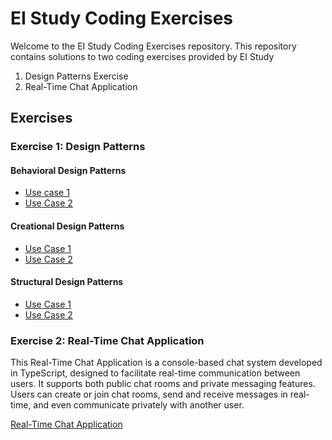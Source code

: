 # EI Study Coding Exercises

Welcome to the EI Study Coding Exercises repository. This repository contains solutions to two coding exercises provided by EI Study


1. Design Patterns Exercise
2. Real-Time Chat Application



## Exercises

### Exercise 1: Design Patterns

#### Behavioral Design Patterns
- [Use case 1](Exercise%201/Behavioral%20Patterns/Usecase1/readme.md)
- [Use Case 2](Exercise%201/Behavioral%20Patterns/Usecase2/readme.md)

#### Creational Design Patterns
- [Use Case 1](Exercise%201/Creational%20Patterns/Usecase1/readme.md)
- [Use Case 2](Exercise%201/Creational%20Patterns/Usecase2/readme.md)

#### Structural Design Patterns
- [Use Case 1](Exercise%201/Structural%20Patterns/Usecase1/readme.md)
- [Use Case 2](Exercise%201/Structural%20Patterns/Usecase2/readme.md)

### Exercise 2: Real-Time Chat Application
This Real-Time Chat Application is a console-based chat system developed in TypeScript, designed to facilitate real-time communication between users. It supports both public chat rooms and private messaging features. Users can create or join chat rooms, send and receive messages in real-time, and even communicate privately with another user.

[Real-Time Chat Application](Realtime-chat-application%20(Excercise%202)/README.md)